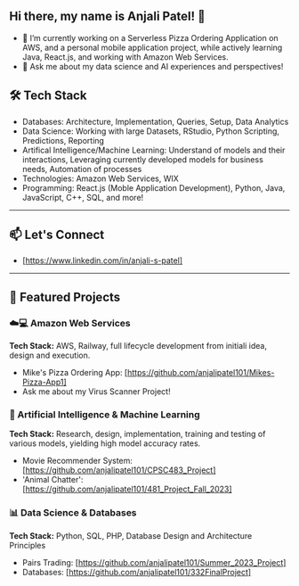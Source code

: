 ## Hi there, my name is Anjali Patel! 👋

- 🔭 I’m currently working on a Serverless Pizza Ordering Application on AWS, and a personal mobile application project, while actively learning Java, React.js, and working with Amazon Web Services. 
- 💬 Ask me about my data science and AI experiences and perspectives!

## 🛠 Tech Stack
- Databases: Architecture, Implementation, Queries, Setup, Data Analytics
- Data Science: Working with large Datasets, RStudio, Python Scripting, Predictions, Reporting
- Artifical Intelligence/Machine Learning: Understand of models and their interactions, Leveraging currently developed models for business needs, Automation of processes
- Technologies: Amazon Web Services, WIX
- Programming: React.js (Moble Application Development), Python, Java, JavaScript, C++, SQL, and more!
---

## 📫 Let's Connect

- [https://www.linkedin.com/in/anjali-s-patel]

---

## 🚀 Featured Projects

### ☁️💻 Amazon Web Services
**Tech Stack:** AWS, Railway, full lifecycle development from initiali idea, design and execution. 
 
- Mike's Pizza Ordering App: [https://github.com/anjalipatel101/Mikes-Pizza-App1]
- Ask me about my Virus Scanner Project!
  
### 🔧 Artificial Intelligence & Machine Learning
**Tech Stack:** Research, design, implementation, training and testing of various models, yielding high model accuracy rates. 

- Movie Recommender System: [https://github.com/anjalipatel101/CPSC483_Project]
- 'Animal Chatter':[https://github.com/anjalipatel101/481_Project_Fall_2023]

### 📊 Data Science & Databases
**Tech Stack:** Python, SQL, PHP, Database Design and Architecture Principles

- Pairs Trading: [https://github.com/anjalipatel101/Summer_2023_Project]
- Databases: [https://github.com/anjalipatel101/332FinalProject]

